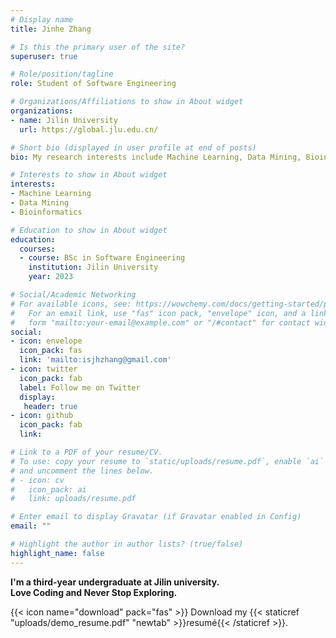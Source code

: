 ```yaml
---
# Display name
title: Jinhe Zhang

# Is this the primary user of the site?
superuser: true

# Role/position/tagline
role: Student of Software Engineering

# Organizations/Affiliations to show in About widget
organizations:
- name: Jilin University
  url: https://global.jlu.edu.cn/

# Short bio (displayed in user profile at end of posts)
bio: My research interests include Machine Learning, Data Mining, Bioinformatics, Health Informatics.

# Interests to show in About widget
interests:
- Machine Learning
- Data Mining
- Bioinformatics

# Education to show in About widget
education:
  courses:
  - course: BSc in Software Engineering
    institution: Jilin University
    year: 2023

# Social/Academic Networking
# For available icons, see: https://wowchemy.com/docs/getting-started/page-builder/#icons
#   For an email link, use "fas" icon pack, "envelope" icon, and a link in the
#   form "mailto:your-email@example.com" or "/#contact" for contact widget.
social:
- icon: envelope
  icon_pack: fas
  link: 'mailto:isjhzhang@gmail.com'
- icon: twitter
  icon_pack: fab
  label: Follow me on Twitter
  display:
   header: true
- icon: github
  icon_pack: fab
  link: 

# Link to a PDF of your resume/CV.
# To use: copy your resume to `static/uploads/resume.pdf`, enable `ai` icons in `params.toml`, 
# and uncomment the lines below.
# - icon: cv
#   icon_pack: ai
#   link: uploads/resume.pdf

# Enter email to display Gravatar (if Gravatar enabled in Config)
email: ""

# Highlight the author in author lists? (true/false)
highlight_name: false
---
```


**I'm a third-year undergraduate at Jilin university.**
\
**Love Coding and Never Stop Exploring.**

{{< icon name="download" pack="fas" >}} Download my {{< staticref "uploads/demo_resume.pdf" "newtab" >}}resumé{{< /staticref >}}.

